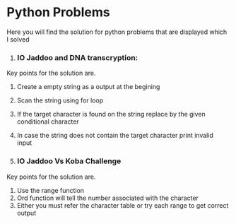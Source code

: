 # Python Problems

Here you will find the solution for python problems that are displayed which I solved

1. ### IO Jaddoo and DNA transcryption:
  Key points for the solution are.
  1. Create a empty string as a output at the begining
  2. Scan the string using for loop
  3. If the target character is found on the string replace by the given conditional character
  4. In case the string does not contain the target character print invalid input
  
 2. ### IO Jaddoo Vs Koba Challenge
   Key points for the solution are.
   1. Use the range function
   2. Ord function will tell the number associated with the character
   3. Either you must refer the character table or try each range to get correct output

